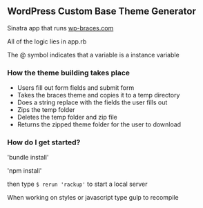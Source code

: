 ## WordPress Custom Base Theme Generator

Sinatra app that runs <a href="http://wp-braces.com">wp-braces.com</a>

All of the logic lies in app.rb

The @ symbol indicates that a variable is a instance variable

### How the theme building takes place

- Users fill out form fields and submit form
- Takes the braces theme and copies it to a temp directory
- Does a string replace with the fields the user fills out
- Zips the temp folder
- Deletes the temp folder and zip file
- Returns the zipped theme folder for the user to download

### How do I get started?

'bundle install'

'npm install'

then type ` $ rerun 'rackup' ` to start a local server

When working on styles or javascript type gulp to recompile
